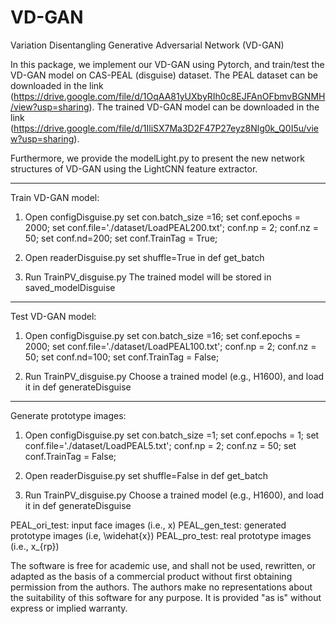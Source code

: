 # VD-GAN

Variation Disentangling Generative Adversarial Network (VD-GAN) 

In this package, we implement our VD-GAN using Pytorch, and train/test the VD-GAN model on CAS-PEAL (disguise) dataset. 
The PEAL dataset can be downloaded in the link (https://drive.google.com/file/d/1OqAA81yUXbyRIh0c8EJFAnOFbmvBGNMH/view?usp=sharing).
The trained VD-GAN model can be downloaded in the link (https://drive.google.com/file/d/1IliSX7Ma3D2F47P27eyz8Nlg0k_Q0I5u/view?usp=sharing).

Furthermore, we provide the modelLight.py to present the new network structures of VD-GAN using the LightCNN feature extractor.  

----------------------------------------------------------------------------
Train VD-GAN model:

1. Open configDisguise.py 
set con.batch_size =16;
set conf.epochs = 2000;
set conf.file='./dataset/LoadPEAL200.txt';
conf.np = 2;
conf.nz = 50;
set conf.nd=200;
set conf.TrainTag = True;

2. Open readerDisguise.py
set shuffle=True in def get_batch

3. Run TrainPV_disguise.py
The trained model will be stored in saved_modelDisguise


----------------------------------------------------------------------------
Test VD-GAN model:

1. Open configDisguise.py 
set con.batch_size =16;
set conf.epochs = 2000;
set conf.file='./dataset/LoadPEAL100.txt';
conf.np = 2;
conf.nz = 50;
set conf.nd=100;
set conf.TrainTag = False;

2. Run TrainPV_disguise.py
Choose a trained model (e.g., H1600), and load it in def generateDisguise


----------------------------------------------------------------------------
Generate prototype images:

1. Open configDisguise.py 
set con.batch_size =1;
set conf.epochs = 1;
set conf.file='./dataset/LoadPEAL5.txt';
conf.np = 2;
conf.nz = 50;
set conf.TrainTag = False;

2. Open readerDisguise.py
set shuffle=False in def get_batch

3. Run TrainPV_disguise.py
Choose a trained model (e.g., H1600), and load it in def generateDisguise


PEAL_ori_test: input face images (i.e., x)
PEAL_gen_test: generated prototype images (i.e, \widehat{x})
PEAL_pro_test: real prototype images (i.e., x_{rp})

The software is free for academic use, and shall not be used, rewritten, or adapted as the basis of a commercial product without first obtaining permission from the authors. The authors make no representations about the suitability of this software for any purpose. It is provided "as is" without express or implied warranty.







